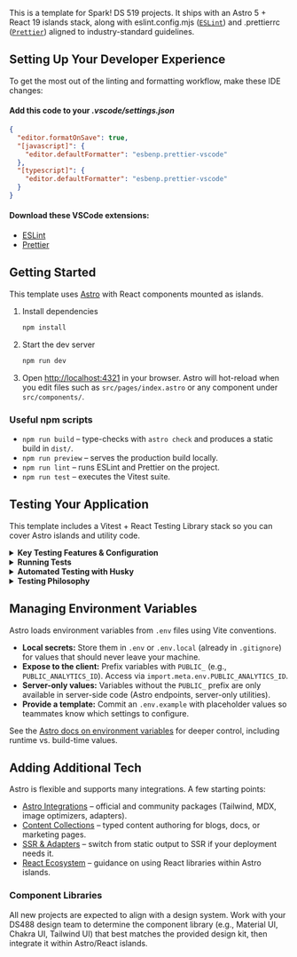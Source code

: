 This is a template for Spark! DS 519 projects. It ships with an Astro 5 + React 19 islands stack, along with eslint.config.mjs ([`ESLint`](https://eslint.org/)) and .prettierrc ([`Prettier`](https://prettier.io/)) aligned to industry-standard guidelines.

## Setting Up Your Developer Experience

To get the most out of the linting and formatting workflow, make these IDE changes:

#### Add this code to your _.vscode/settings.json_

```json
{
  "editor.formatOnSave": true,
  "[javascript]": {
    "editor.defaultFormatter": "esbenp.prettier-vscode"
  },
  "[typescript]": {
    "editor.defaultFormatter": "esbenp.prettier-vscode"
  }
}
```

#### Download these VSCode extensions:

- [ESLint](https://marketplace.visualstudio.com/items?itemName=dbaeumer.vscode-eslint)
- [Prettier](https://marketplace.visualstudio.com/items?itemName=esbenp.prettier-vscode)

## Getting Started

This template uses [Astro](https://docs.astro.build/) with React components mounted as islands.

1. Install dependencies
   ```bash
   npm install
   ```
2. Start the dev server
   ```bash
   npm run dev
   ```
3. Open [http://localhost:4321](http://localhost:4321) in your browser. Astro will hot-reload when you edit files such as `src/pages/index.astro` or any component under `src/components/`.

### Useful npm scripts

- `npm run build` – type-checks with `astro check` and produces a static build in `dist/`.
- `npm run preview` – serves the production build locally.
- `npm run lint` – runs ESLint and Prettier on the project.
- `npm run test` – executes the Vitest suite.

## Testing Your Application

This template includes a Vitest + React Testing Library stack so you can cover Astro islands and utility code.

<details>
  <summary><strong>Key Testing Features & Configuration</strong></summary>

#### Integrated Tools

- **Vitest:** Fast test runner compatible with Vite/Astro projects.
- **React Testing Library (RTL):** User-centric utilities for rendering and asserting against React components.
- **`@testing-library/jest-dom`:** Extends Vitest/Jest matchers with DOM-specific assertions such as `toBeInTheDocument`.

#### Configuration Files

- **`vitest.config.ts`:** Core Vitest configuration. Sets up jsdom, aliases (`@/` and `~/`), and pulls in the Astro + React plugins.
- **`vitest.setup.ts`:** Loaded before every test; registers RTL helpers and custom matchers.

#### Test File Location

- Co-locate tests with the code they cover (e.g., `Button.test.tsx` next to `Button.tsx`). Vitest is configured to pick up `*.test.{ts,tsx}` files.

</details>

<details>
  <summary><strong>Running Tests</strong></summary>

- **`npm test`**: Runs the full test suite once. (Used by Husky hooks.)
  ```bash
  npm test
  ```
- **`npm run test:watch`**: Re-runs affected tests on file change.
  ```bash
  npm run test:watch
  ```
- **`npm run test:coverage`**: Generates coverage reports in `coverage/`.
  ```bash
  npm run test:coverage
  ```
  </details>

<details>
  <summary><strong>Automated Testing with Husky</strong></summary>

To safeguard quality, Husky manages Git hooks:

- **`pre-commit`**: Executes `npx lint-staged` to lint/format staged files before committing.
- **`pre-push`**: Runs `npm test` to verify the suite before pushing.

Fix any issues surfaced by these hooks prior to completing your Git action.

</details>

<details>
  <summary><strong>Testing Philosophy</strong></summary>

- **Focus on User Behavior:** Prefer interactions that mirror how someone uses the UI rather than reaching into component internals.
- **Unit & Integration Coverage:** Mix small targeted tests with broader flows that stitch together multiple islands/utilities.
- **Confidence over Metrics:** Use coverage to spot gaps, but prioritize scenarios that protect critical behavior.
- **Readable Tests:** Keep assertions clear and avoid brittle selectors to make the suite easy to maintain.
</details>

## Managing Environment Variables

Astro loads environment variables from `.env` files using Vite conventions.

- **Local secrets:** Store them in `.env` or `.env.local` (already in `.gitignore`) for values that should never leave your machine.
- **Expose to the client:** Prefix variables with `PUBLIC_` (e.g., `PUBLIC_ANALYTICS_ID`). Access via `import.meta.env.PUBLIC_ANALYTICS_ID`.
- **Server-only values:** Variables without the `PUBLIC_` prefix are only available in server-side code (Astro endpoints, server-only utilities).
- **Provide a template:** Commit an `.env.example` with placeholder values so teammates know which settings to configure.

See the [Astro docs on environment variables](https://docs.astro.build/en/guides/environment-variables/) for deeper control, including runtime vs. build-time values.

## Adding Additional Tech

Astro is flexible and supports many integrations. A few starting points:

- [Astro Integrations](https://docs.astro.build/en/guides/integrations-guide/) – official and community packages (Tailwind, MDX, image optimizers, adapters).
- [Content Collections](https://docs.astro.build/en/guides/content-collections/) – typed content authoring for blogs, docs, or marketing pages.
- [SSR & Adapters](https://docs.astro.build/en/guides/server-side-rendering/) – switch from static output to SSR if your deployment needs it.
- [React Ecosystem](https://docs.astro.build/en/guides/integrations-guide/react/) – guidance on using React libraries within Astro islands.

### Component Libraries

All new projects are expected to align with a design system. Work with your DS488 design team to determine the component library (e.g., Material UI, Chakra UI, Tailwind UI) that best matches the provided design kit, then integrate it within Astro/React islands.
